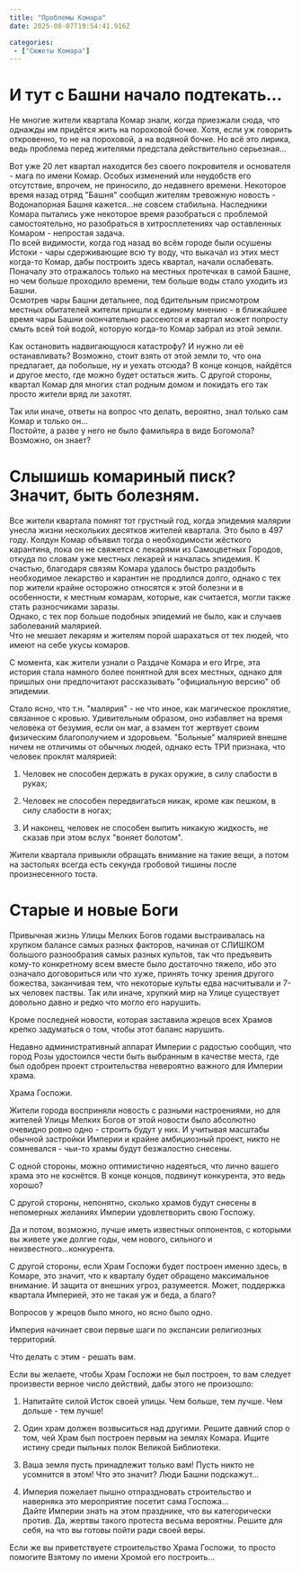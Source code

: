 ```yaml
---
title: "Проблемы Комара"
date: 2025-08-07T19:54:41.916Z

categories:
 - ["Сюжеты Комара"]
---
```


И тут с Башни начало подтекать...
=================================

Не многие жители квартала Комар знали, когда приезжали сюда, что однажды
им придётся жить на пороховой бочке. Хотя, если уж говорить откровенно,
то не на пороховой, а на водяной бочке. Но всё это лирика, ведь проблема
перед жителями предстала действительно серьезная...

Вот уже 20 лет квартал находится без своего покровителя и основателя -
мага по имени Комар. Особых изменений или неудобств его отсутствие,
впрочем, не приносило, до недавнего времени. Некоторое время назад отряд
"Башня" сообщил жителям тревожную новость - Водонапорная Башня
кажется...не совсем стабильна. Наследники Комара пытались уже некоторое
время разобраться с проблемой самостоятельно, но разобраться в
хитросплетениях чар оставленных Комаром - непростая задача.  
По всей видимости, когда год назад во всём городе были осушены Истоки -
чары сдерживающие всю ту воду, что выкачал из этих мест когда-то Комар,
дабы построить здесь квартал, начали ослабевать. Поначалу это отражалось
только на местных протечках в самой Башне, но чем больше проходило
времени, тем больше воды стало уходить из Башни.  
Осмотрев чары Башни детальнее, под бдительным присмотром местных
обитателей жители пришли к единому мнению - в ближайшее время чары Башни
окончательно рассеются и квартал может попросту смыть всей той водой,
которую когда-то Комар забрал из этой земли.

Как остановить надвигающуюся катастрофу? И нужно ли её останавливать?
Возможно, стоит взять от этой земли то, что она предлагает, да побольше,
ну и уехать отсюда? В конце концов, найдётся и другое место, где можно
будет остаться жить. С другой стороны, квартал Комар для многих стал
родным домом и покидать его так просто жители вряд ли захотят.

Так или иначе, ответы на вопрос что делать, вероятно, знал только сам
Комар и только он...  
Постойте, а разве у него не было фамильяра в виде Богомола? Возможно, он
знает?

Слышишь комариный писк? Значит, быть болезням.
==============================================

Все жители квартала помнят тот грустный год, когда эпидемия малярии
унесла жизни нескольких десятков жителей квартала. Это было в 497 году.
Колдун Комар объявил тогда о необходимости жёсткого карантина, пока он
не свяжется с лекарями из Самоцветных Городов, откуда по словам уже
местных лекарей и началась эпидемия. К счастью, благодаря связям Комара
удалось быстро раздобыть необходимое лекарство и карантин не продлился
долго, однако с тех пор жители крайне осторожно относятся к этой болезни
и в особенности, к местным комарам, которые, как считается, могли также
стать разносчиками заразы.  
Однако, с тех пор больше подобных эпидемий не было, как и случаев
заболеваний малярией.  
Что не мешает лекарям и жителям порой шарахаться от тех людей, что имеют
на себе укусы комаров.

С момента, как жители узнали о Раздаче Комара и его Игре, эта история
стала намного более понятной для всех местных, однако для пришлых они
предпочитают рассказывать "официальную версию" об эпидемии.

Стало ясно, что т.н. "малярия" - не что иное, как магическое проклятие,
связанное с кровью. Удивительным образом, оно избавляет на время
человека от безумия, если он маг, а взамен тот жертвует своим физическим
благополучием и здоровьем. "Больные" малярией внешне ничем не отличимы
от обычных людей, однако есть ТРИ признака, что человек проклят
малярией:

1.  Человек не способен держать в руках оружие, в силу слабости в руках;

2.  Человек не способен передвигаться никак, кроме как пешком, в силу
 слабости в ногах;

3.  И наконец, человек не способен выпить никакую жидкость, не сказав
 при этом вслух "воняет болотом".

Жители квартала привыкли обращать внимание на такие вещи, а потом на
застольях всегда есть секунда гробовой тишины после произнесенного
тоста.

Старые и новые Боги
===================

Привычная жизнь Улицы Мелких Богов годами выстраивалась на хрупком
балансе самых разных факторов, начиная от СЛИШКОМ большого разнообразия
самых разных культов, так что предъявить кому-то конкретному всем вместе
было достаточно тяжело, ибо это означало договориться или что хуже,
принять точку зрения другого божества, заканчивая тем, что некоторые
культы едва насчитывали и 7-ых человек паствы. Так или иначе, хрупкий
мир на Улице существует довольно давно и редко что могло его нарушить.

Кроме последней новости, которая заставила жрецов всех Храмов крепко
задуматься о том, чтобы этот баланс нарушить.

Недавно административный аппарат Империи с радостью сообщил, что город
Розы удостоился чести быть выбранным в качестве места, где был одобрен
проект строительства невероятно важного для Империи храма.

Храма Госпожи.

Жители города восприняли новость с разными настроениями, но для жителей
Улицы Мелких Богов от этой новости было абсолютно очевидно ровно одно -
строить будут у них. И учитывая масштабы обычной застройки Империи и
крайне амбициозный проект, никто не сомневался - чьи-то храмы будут
безжалостно снесены.

С одной стороны, можно оптимистично надеяться, что лично вашего храма
это не коснётся. В конце концов, подвинут конкурента, это ведь хорошо?

С другой стороны, непонятно, сколько храмов будут снесены в непомерных
желаниях Империи удовлетворить свою Госпожу.

Да и потом, возможно, лучше иметь известных оппонентов, с которыми вы
живете уже долгие годы, чем нового, сильного и
неизвестного...конкурента.

С другой стороны, если Храм Госпожи будет построен именно здесь, в
Комаре, это значит, что к кварталу будет обращено максимальное внимание.
И защита от внешних угроз, разумеется. Может, поддержка квартала
Империей, это не такая уж и беда, а благо?

Вопросов у жрецов было много, но ясно было одно.

Империя начинает свои первые шаги по экспансии религиозных территорий.

Что делать с этим - решать вам.

Если вы желаете, чтобы Храм Госпожи не был построен, то вам следует
произвести верное число действий, дабы этого не произошло:

1.  Напитайте силой Исток своей улицы. Чем больше, тем лучше. Чем
 дольше - тем лучше!

2.  Один храм должен возвыситься над другими. Решите давний спор о том,
 чей Храм был построен первым на землях Комара. Ищите истину среди
 пыльных полок Великой Библиотеки.

3.  Ваша земля пусть принадлежит только вам! Пусть никто не усомнится в
 этом! Что это значит? Люди Башни подскажут...

4.  Империя пожелает пышно отпраздновать строительство и наверняка это
 мероприятие посетит сама Госпожа...  
 Дайте Империи знать на этом празднике, что вы категорически
 против. Да, жертвы такого протеста весьма вероятны. Решите для
 себя, на что вы готовы пойти ради своей веры.

Если же вы приветствуете строительство Храма Госпожи, то просто помогите
Взятому по имени Хромой его построить...
